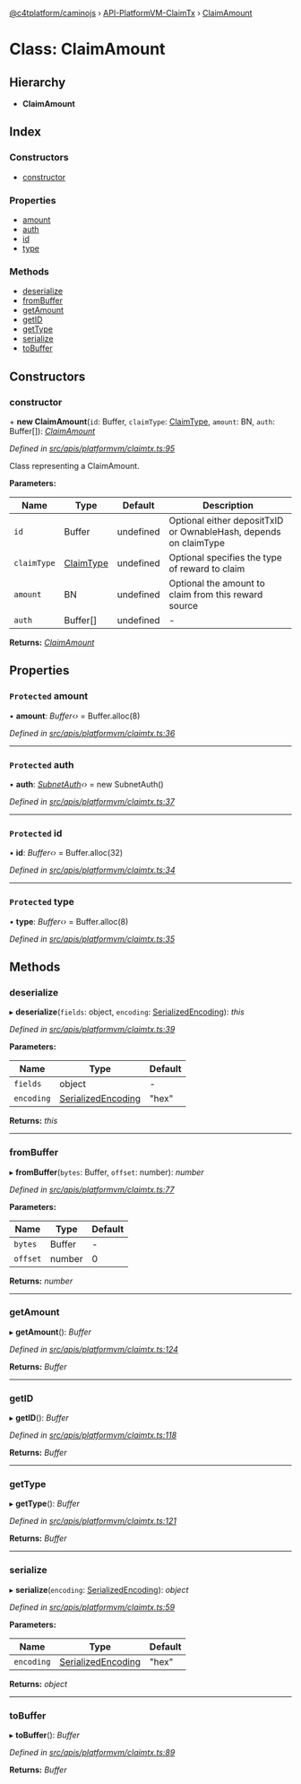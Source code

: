 [@c4tplatform/caminojs](../api.md) › [API-PlatformVM-ClaimTx](../modules/api_platformvm_claimtx.md) › [ClaimAmount](api_platformvm_claimtx.claimamount.md)

# Class: ClaimAmount

## Hierarchy

* **ClaimAmount**

## Index

### Constructors

* [constructor](api_platformvm_claimtx.claimamount.md#constructor)

### Properties

* [amount](api_platformvm_claimtx.claimamount.md#protected-amount)
* [auth](api_platformvm_claimtx.claimamount.md#protected-auth)
* [id](api_platformvm_claimtx.claimamount.md#protected-id)
* [type](api_platformvm_claimtx.claimamount.md#protected-type)

### Methods

* [deserialize](api_platformvm_claimtx.claimamount.md#deserialize)
* [fromBuffer](api_platformvm_claimtx.claimamount.md#frombuffer)
* [getAmount](api_platformvm_claimtx.claimamount.md#getamount)
* [getID](api_platformvm_claimtx.claimamount.md#getid)
* [getType](api_platformvm_claimtx.claimamount.md#gettype)
* [serialize](api_platformvm_claimtx.claimamount.md#serialize)
* [toBuffer](api_platformvm_claimtx.claimamount.md#tobuffer)

## Constructors

###  constructor

\+ **new ClaimAmount**(`id`: Buffer, `claimType`: [ClaimType](../enums/api_platformvm_claimtx.claimtype.md), `amount`: BN, `auth`: Buffer[]): *[ClaimAmount](api_platformvm_claimtx.claimamount.md)*

*Defined in [src/apis/platformvm/claimtx.ts:95](https://github.com/chain4travel/caminojs/blob/ac57b5af/src/apis/platformvm/claimtx.ts#L95)*

Class representing a ClaimAmount.

**Parameters:**

Name | Type | Default | Description |
------ | ------ | ------ | ------ |
`id` | Buffer | undefined | Optional either depositTxID or OwnableHash, depends on claimType |
`claimType` | [ClaimType](../enums/api_platformvm_claimtx.claimtype.md) | undefined | Optional specifies the type of reward to claim |
`amount` | BN | undefined | Optional the amount to claim from this reward source  |
`auth` | Buffer[] | undefined | - |

**Returns:** *[ClaimAmount](api_platformvm_claimtx.claimamount.md)*

## Properties

### `Protected` amount

• **amount**: *Buffer‹›* = Buffer.alloc(8)

*Defined in [src/apis/platformvm/claimtx.ts:36](https://github.com/chain4travel/caminojs/blob/ac57b5af/src/apis/platformvm/claimtx.ts#L36)*

___

### `Protected` auth

• **auth**: *[SubnetAuth](api_platformvm_subnetauth.subnetauth.md)‹›* = new SubnetAuth()

*Defined in [src/apis/platformvm/claimtx.ts:37](https://github.com/chain4travel/caminojs/blob/ac57b5af/src/apis/platformvm/claimtx.ts#L37)*

___

### `Protected` id

• **id**: *Buffer‹›* = Buffer.alloc(32)

*Defined in [src/apis/platformvm/claimtx.ts:34](https://github.com/chain4travel/caminojs/blob/ac57b5af/src/apis/platformvm/claimtx.ts#L34)*

___

### `Protected` type

• **type**: *Buffer‹›* = Buffer.alloc(8)

*Defined in [src/apis/platformvm/claimtx.ts:35](https://github.com/chain4travel/caminojs/blob/ac57b5af/src/apis/platformvm/claimtx.ts#L35)*

## Methods

###  deserialize

▸ **deserialize**(`fields`: object, `encoding`: [SerializedEncoding](../modules/utils_serialization.md#serializedencoding)): *this*

*Defined in [src/apis/platformvm/claimtx.ts:39](https://github.com/chain4travel/caminojs/blob/ac57b5af/src/apis/platformvm/claimtx.ts#L39)*

**Parameters:**

Name | Type | Default |
------ | ------ | ------ |
`fields` | object | - |
`encoding` | [SerializedEncoding](../modules/utils_serialization.md#serializedencoding) | "hex" |

**Returns:** *this*

___

###  fromBuffer

▸ **fromBuffer**(`bytes`: Buffer, `offset`: number): *number*

*Defined in [src/apis/platformvm/claimtx.ts:77](https://github.com/chain4travel/caminojs/blob/ac57b5af/src/apis/platformvm/claimtx.ts#L77)*

**Parameters:**

Name | Type | Default |
------ | ------ | ------ |
`bytes` | Buffer | - |
`offset` | number | 0 |

**Returns:** *number*

___

###  getAmount

▸ **getAmount**(): *Buffer*

*Defined in [src/apis/platformvm/claimtx.ts:124](https://github.com/chain4travel/caminojs/blob/ac57b5af/src/apis/platformvm/claimtx.ts#L124)*

**Returns:** *Buffer*

___

###  getID

▸ **getID**(): *Buffer*

*Defined in [src/apis/platformvm/claimtx.ts:118](https://github.com/chain4travel/caminojs/blob/ac57b5af/src/apis/platformvm/claimtx.ts#L118)*

**Returns:** *Buffer*

___

###  getType

▸ **getType**(): *Buffer*

*Defined in [src/apis/platformvm/claimtx.ts:121](https://github.com/chain4travel/caminojs/blob/ac57b5af/src/apis/platformvm/claimtx.ts#L121)*

**Returns:** *Buffer*

___

###  serialize

▸ **serialize**(`encoding`: [SerializedEncoding](../modules/utils_serialization.md#serializedencoding)): *object*

*Defined in [src/apis/platformvm/claimtx.ts:59](https://github.com/chain4travel/caminojs/blob/ac57b5af/src/apis/platformvm/claimtx.ts#L59)*

**Parameters:**

Name | Type | Default |
------ | ------ | ------ |
`encoding` | [SerializedEncoding](../modules/utils_serialization.md#serializedencoding) | "hex" |

**Returns:** *object*

___

###  toBuffer

▸ **toBuffer**(): *Buffer*

*Defined in [src/apis/platformvm/claimtx.ts:89](https://github.com/chain4travel/caminojs/blob/ac57b5af/src/apis/platformvm/claimtx.ts#L89)*

**Returns:** *Buffer*
